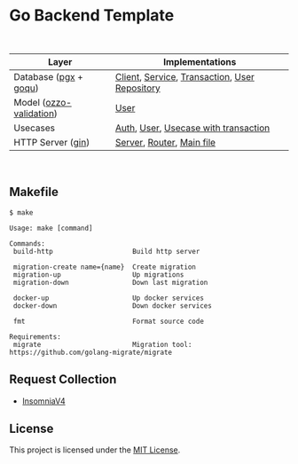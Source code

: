 # Go Backend Template

<br>

| Layer         | Implementations |
| ------------- |-----------------|
| Database ([pgx](https://github.com/jackc/pgx) + [goqu](https://github.com/doug-martin/goqu))| [Client](./internal/database/client.go), [Service](./internal/database/service.go), [Transaction](./internal/database/transaction.go), [User Repository](./internal/database/repository/user.go) |
| Model ([ozzo-validation](https://github.com/go-ozzo/ozzo-validation))      | [User](./internal/model/user.go)      |
| Usecases | [Auth](./internal/usecase/auth.go), [User](./internal/usecase/user.go), [Usecase with transaction](./internal/usecase/transaction.go)      |
| HTTP Server ([gin](https://github.com/gin-gonic/gin)) | [Server](./api/http/server.go), [Router](./api/http/router.go), [Main file](./cmd/http/main.go) |

<br>

## Makefile

```shell
$ make

Usage: make [command]

Commands:
 build-http                    Build http server

 migration-create name={name}  Create migration
 migration-up                  Up migrations
 migration-down                Down last migration

 docker-up                     Up docker services
 docker-down                   Down docker services

 fmt                           Format source code

Requirements:
 migrate                       Migration tool: https://github.com/golang-migrate/migrate
```

## Request Collection
* [InsomniaV4](./assets/api-collection.insomnia-v4.json)

## License

This project is licensed under the [MIT License](https://github.com/pvarentsov/go-backend-template/blob/main/LICENSE).
